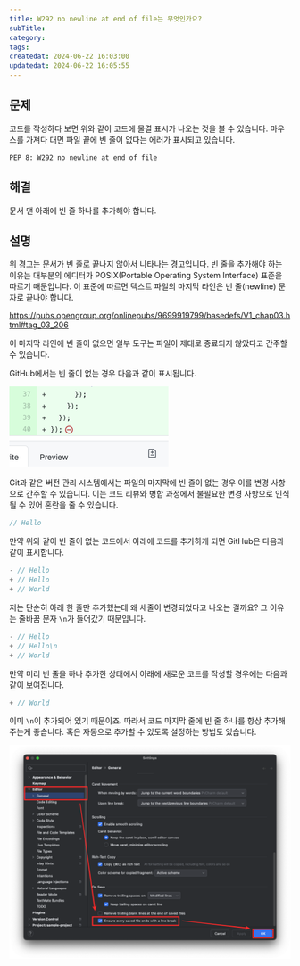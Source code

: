 ```yaml
---
title: W292 no newline at end of file는 무엇인가요?
subTitle:
category:
tags:
createdat: 2024-06-22 16:03:00
updatedat: 2024-06-22 16:05:55
---
```


## 문제

코드를 작성하다 보면 위와 같이 코드에 물결 표시가 나오는 것을 볼 수 있습니다.
마우스를 가져다 대면 파일 끝에 빈 줄이 없다는 에러가 표시되고 있습니다.

```
PEP 8: W292 no newline at end of file
```

## 해결

문서 맨 아래에 빈 줄 하나를 추가해야 합니다.

## 설명

위 경고는 문서가 빈 줄로 끝나지 않아서 나타나는 경고입니다. 빈 줄을 추가해야
하는 이유는 대부분의 에디터가 POSIX(Portable Operating System Interface) 표준을
따르기 때문입니다. 이 표준에 따르면 텍스트 파일의 마지막 라인은 빈 줄(newline)
문자로 끝나야 합니다.

<https://pubs.opengroup.org/onlinepubs/9699919799/basedefs/V1_chap03.html#tag_03_206>

이 마지막 라인에 빈 줄이 없으면 일부 도구는 파일이 제대로 종료되지 않았다고
간주할 수 있습니다.  

GitHub에서는 빈 줄이 없는 경우 다음과 같이 표시됩니다.

![깃헙 이미지](/images/blogs/python/newline/newline.png)

Git과 같은 버전 관리 시스템에서는 파일의 마지막에 빈 줄이 없는 경우 이를 변경 사항으로 간주할 수 있습니다. 이는 코드 리뷰와 병합 과정에서 불필요한 변경 사항으로 인식될 수 있어 혼란을 줄 수 있습니다.

```js
// Hello
```

만약 위와 같이 빈 줄이 없는 코드에서 아래에 코드를 추가하게 되면 GitHub은 다음과 같이 표시합니다.

```js
- // Hello
+ // Hello
+ // World
```

저는 단순히 아래 한 줄만 추가했는데 왜 세줄이 변경되었다고 나오는 걸까요? 그 이유는 줄바꿈 문자 `\n`가 들어갔기 때문입니다.

```js
- // Hello
+ // Hello\n
+ // World
```

만약 미리 빈 줄을 하나 추가한 상태에서 아래에 새로운 코드를 작성할 경우에는 다음과 같이 보여집니다.

```js
+ // World
```

이미 `\n`이 추가되어 있기 때문이죠. 따라서 코드 마지막 줄에 빈 줄 하나를 항상 추가해주는게 좋습니다.
혹은 자동으로 추가할 수 있도록 설정하는 방법도 있습니다.

![저장시 뉴라인 추가 설정](/images/blogs/python/newline/setting.png)
